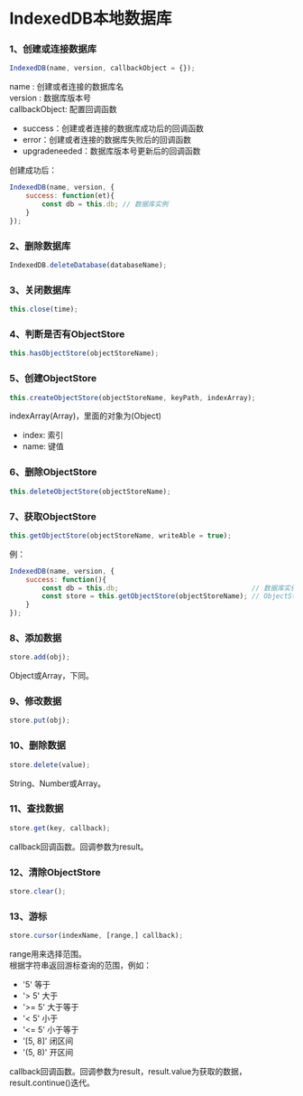 # IndexedDB本地数据库

### 1、创建或连接数据库
```javascript
IndexedDB(name, version, callbackObject = {});
```
name          : 创建或者连接的数据库名  
version       : 数据库版本号  
callbackObject: 配置回调函数
* success：创建或者连接的数据库成功后的回调函数
* error：创建或者连接的数据库失败后的回调函数
* upgradeneeded：数据库版本号更新后的回调函数

创建成功后：
```javascript
IndexedDB(name, version, {
	success: function(et){
		const db = this.db; // 数据库实例
	}
});
```

### 2、删除数据库
```javascript
IndexedDB.deleteDatabase(databaseName);
```

### 3、关闭数据库
```javascript
this.close(time);
```

### 4、判断是否有ObjectStore
```javascript
this.hasObjectStore(objectStoreName);
```

### 5、创建ObjectStore
```javascript
this.createObjectStore(objectStoreName, keyPath, indexArray);
```
indexArray(Array)，里面的对象为(Object)
* index: 索引  
* name:  键值

### 6、删除ObjectStore
```javascript
this.deleteObjectStore(objectStoreName);
```

### 7、获取ObjectStore
```javascript
this.getObjectStore(objectStoreName, writeAble = true);
```
例：
```javascript
IndexedDB(name, version, {
	success: function(){
		const db = this.db;                                 // 数据库实例
		const store = this.getObjectStore(objectStoreName); // ObjectStore实例
	}
});
```

### 8、添加数据
```javascript
store.add(obj);
```
Object或Array，下同。

### 9、修改数据
```javascript
store.put(obj);
```

### 10、删除数据
```javascript
store.delete(value);
```
String、Number或Array。

### 11、查找数据
```javascript
store.get(key, callback);
```
callback回调函数。回调参数为result。


### 12、清除ObjectStore
```javascript
store.clear();
```

### 13、游标
```javascript
store.cursor(indexName, [range,] callback);
```
range用来选择范围。  
根据字符串返回游标查询的范围，例如：
* '5'      等于
* '>  5'   大于
* '>= 5'   大于等于
* '<  5'   小于
* '<= 5'   小于等于
* '[5, 8]' 闭区间
* '(5, 8)' 开区间

callback回调函数。回调参数为result，result.value为获取的数据，result.continue()迭代。


